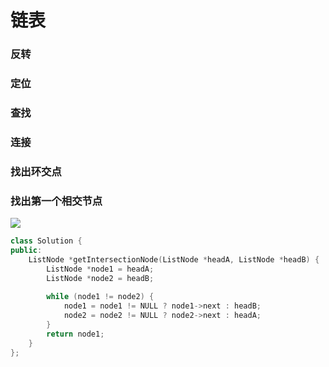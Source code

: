 # 链表

### 反转

### 定位

### 查找

### 连接

### 找出环交点

### 找出第一个相交节点

![](assets/160_statement-20210406140140-dz3d561.png)

```cpp
class Solution {
public:
    ListNode *getIntersectionNode(ListNode *headA, ListNode *headB) {
        ListNode *node1 = headA;
        ListNode *node2 = headB;
  
        while (node1 != node2) {
            node1 = node1 != NULL ? node1->next : headB;
            node2 = node2 != NULL ? node2->next : headA;
        }
        return node1;
    }
};
```